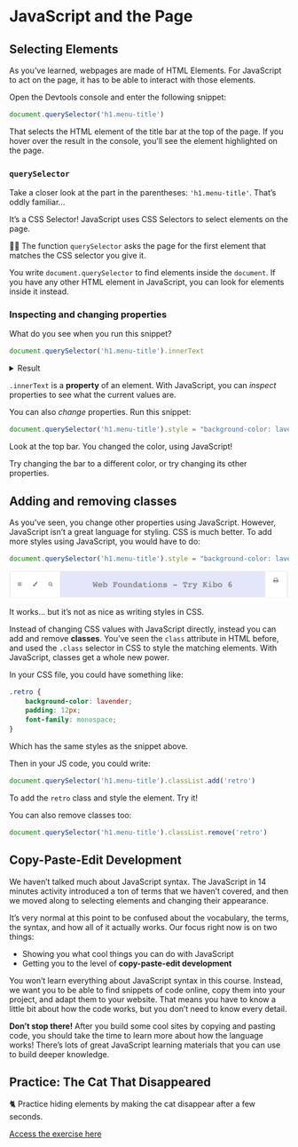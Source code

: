 # JavaScript and the Page

## Selecting Elements

As you’ve learned, webpages are made of HTML Elements. For JavaScript to act on the page, it has to be able to interact with those elements.

Open the Devtools console and enter the following snippet:

```javascript
document.querySelector('h1.menu-title')
```

That selects the HTML element of the title bar at the top of the page. If you hover over the result in the console, you'll see the element highlighted on the page.

### `querySelector`

Take a closer look at the part in the parentheses: `'h1.menu-title'`. That’s oddly familiar...

It’s a CSS Selector! JavaScript uses CSS Selectors to select elements on the page.

<aside>


✍🏾 The function `querySelector` asks the page for the first element that matches the CSS selector you give it.

</aside>

You write `document.querySelector` to find elements inside the `document`. If you have any other HTML element in JavaScript, you can look for elements inside it instead.

### Inspecting and changing properties

What do you see when you run this snippet?

```javascript
document.querySelector('h1.menu-title').innerText
```

<details><summary>Result</summary>

When I run that snippet, I see the text that’s in the top bar.

</details>

`.innerText` is a **property** of an element. With JavaScript, you can *inspect* properties to see what the current values are.

You can also *change* properties. Run this snippet:

```javascript
document.querySelector('h1.menu-title').style = "background-color: lavender"
```

Look at the top bar. You changed the color, using JavaScript!

Try changing the bar to a different color, or try changing its other properties.

## Adding and removing classes

As you've seen, you change other properties using JavaScript. However, JavaScript isn’t a great language for styling. CSS is much better. To add more styles using JavaScript, you would have to do:

```javascript
document.querySelector('h1.menu-title').style = "background-color: lavender; padding: 12px; font-family: monospace"
```

![Result of changing the title](./actions/title.png)

It works... but it’s not as nice as writing styles in CSS.

Instead of changing CSS values with JavaScript directly, instead you can add and remove **classes**. You’ve seen the `class` attribute in HTML before, and used the `.class` selector in CSS to style the matching elements. With JavaScript, classes get a whole new power.

In your CSS file, you could have something like:

```css
.retro {
	background-color: lavender;
	padding: 12px;
	font-family: monospace;
}
```

Which has the same styles as the snippet above.

Then in your JS code, you could write:

```javascript
document.querySelector('h1.menu-title').classList.add('retro')
```

To add the `retro` class and style the element. Try it!

You can also remove classes too:

```javascript
document.querySelector('h1.menu-title').classList.remove('retro')
```

## Copy-Paste-Edit Development

We haven’t talked much about JavaScript syntax. The JavaScript in 14 minutes activity introduced a ton of terms that we haven’t covered, and then we moved along to selecting elements and changing their appearance.

It’s very normal at this point to be confused about the vocabulary, the terms, the syntax, and how all of it actually works. Our focus right now is on two things:

- Showing you what cool things you can do with JavaScript
- Getting you to the level of **copy-paste-edit development**

You won’t learn everything about JavaScript syntax in this course. Instead, we want you to be able to find snippets of code online, copy them into your project, and adapt them to your website. That means you have to know a little bit about how the code works, but you don’t need to know every detail.

**Don’t stop there!** After you build some cool sites by copying and pasting code, you should take the time to learn more about how the language works! There’s lots of great JavaScript learning materials that you can use to build deeper knowledge.

## Practice: The Cat That Disappeared

<aside>

🐈 Practice hiding elements by making the cat disappear after a few seconds.

[Access the exercise here](https://replit.com/team/web-foundations-july-2022/Practice-The-Cat-that-Disappeared)

</aside
